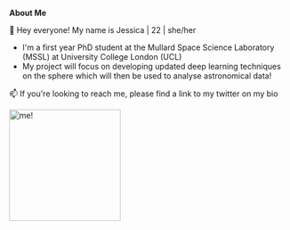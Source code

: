 <!---
JessWhitney/JessWhitney is a ✨ special ✨ repository because its `README.md` (this file) appears on your GitHub profile.
You can click the Preview link to take a look at your changes.
--->

**About Me**

👋 Hey everyone! My name is Jessica | 22 | she/her

* I'm a first year PhD student at the Mullard Space Science Laboratory (MSSL) at University College London (UCL)
* My project will focus on developing updated deep learning techniques on the sphere which will then be used to analyse astronomical data!


📫 If you're looking to reach me, please find a link to my twitter on my bio


<!---![me!](https://user-images.githubusercontent.com/115358717/198260600-58a3e9a9-6459-4517-94a3-785a27352a85.jpg)--->

<img src="[drawing.jpg](https://user-images.githubusercontent.com/115358717/198260600-58a3e9a9-6459-4517-94a3-785a27352a85.jpg)" alt="me!" width="200"/>
